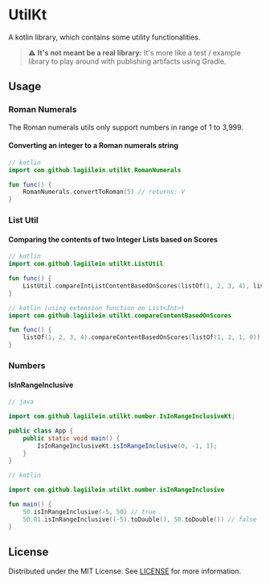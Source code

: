 # UtilKt

A kotlin library, which contains some utility functionalities.

> :warning: **It's not meant be a real library:**
> It's more like a test / example library to play around with publishing artifacts using Gradle.

## Usage

### Roman Numerals

The Roman numerals utils only support numbers in range of 1 to 3,999.

#### Converting an integer to a Roman numerals string

```kotlin
// kotlin
import com.github.lagiilein.utilkt.RomanNumerals

fun func() {
    RomanNumerals.convertToRoman(5) // returns: V
}
```

### List Util

#### Comparing the contents of two Integer Lists based on Scores

```kotlin
// kotlin
import com.github.lagiilein.utilkt.ListUtil

fun func() {
    ListUtil.compareIntListContentBasedOnScores(listOf(1, 2, 3, 4), listOf(3, 2, 1, 0)) // returns: [2, 1]
}
```

```kotlin
// kotlin (using extension function on List<Int>)
import com.github.lagiilein.utilkt.compareContentBasedOnScores

fun func() {
    listOf(1, 2, 3, 4).compareContentBasedOnScores(listOf(1, 2, 1, 0)) // returns: [2, 1]
}
```

### Numbers

#### IsInRangeInclusive

```java
// java

import com.github.lagiilein.utilkt.number.IsInRangeInclusiveKt;

public class App {
    public static void main() {
        IsInRangeInclusiveKt.isInRangeInclusive(0, -1, 1);
    }
}
```

```kotlin
// kotlin

import com.github.lagiilein.utilkt.number.isInRangeInclusive

fun main() {
    50.isInRangeInclusive(-5, 50) // true
    50.01.isInRangeInclusive((-5).toDouble(), 50.toDouble()) // false
}
```

## License

Distributed under the MIT License. See [LICENSE](/LICENSE) for more information.

